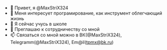 - 👋 Привет, я @MaxStriX324
- 👀 Меня интересует програмирование, как инструмент облегчающий жизнь
- 🌱 Я сейчас учусь в школе
- 💞️ Преглашаю к сотрудничеству со мной
- 📫 Связаться со мной можно в ВК(@MaxStriX324), Telegramm(@MaxStriX324), Em@il(tpmx@bk.ru)

<!---
MaxStriX324/MaxStriX324 is a ✨ special ✨ repository because its `README.md` (this file) appears on your GitHub profile.
You can click the Preview link to take a look at your changes.
--->
